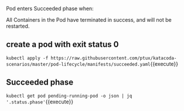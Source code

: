 Pod enters Succeeded phase when:

All Containers in the Pod have terminated in success, and will not be restarted.

## create a pod with exit status 0

`kubectl apply -f https://raw.githubusercontent.com/ptux/katacoda-scenarios/master/pod-lifecycle/manifests/succeeded.yaml`{{execute}}

## Succeeded phase

`kubectl get pod pending-running-pod -o json | jq '.status.phase'`{{execute}}
